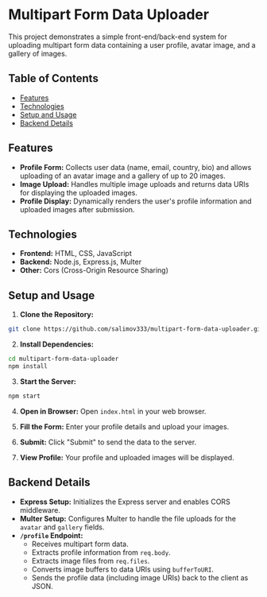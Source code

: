 # Multipart Form Data Uploader

This project demonstrates a simple front-end/back-end system for uploading multipart form data containing a user profile, avatar image, and a gallery of images.

## Table of Contents

- [Features](#features)
- [Technologies](#technologies)
- [Setup and Usage](#setup-and-usage)
- [Backend Details](#backend-details)

## Features

- **Profile Form:** Collects user data (name, email, country, bio) and allows uploading of an avatar image and a gallery of up to 20 images.
- **Image Upload:** Handles multiple image uploads and returns data URIs for displaying the uploaded images.
- **Profile Display:** Dynamically renders the user's profile information and uploaded images after submission.

## Technologies

- **Frontend:** HTML, CSS, JavaScript
- **Backend:** Node.js, Express.js, Multer
- **Other:** Cors (Cross-Origin Resource Sharing)

## Setup and Usage

1. **Clone the Repository:**
```bash
git clone https://github.com/salimov333/multipart-form-data-uploader.git
```
2. **Install Dependencies:**

```bash
cd multipart-form-data-uploader
npm install
```

3. **Start the Server:**

```bash
npm start
```

4. **Open in Browser:**
   Open `index.html` in your web browser.

5. **Fill the Form:** Enter your profile details and upload your images.
6. **Submit:** Click "Submit" to send the data to the server.
7. **View Profile:** Your profile and uploaded images will be displayed.

## Backend Details

- **Express Setup:** Initializes the Express server and enables CORS middleware.
- **Multer Setup:** Configures Multer to handle the file uploads for the `avatar` and `gallery` fields.
- **`/profile` Endpoint:**
  - Receives multipart form data.
  - Extracts profile information from `req.body`.
  - Extracts image files from `req.files`.
  - Converts image buffers to data URIs using `bufferToURI`.
  - Sends the profile data (including image URIs) back to the client as JSON.

